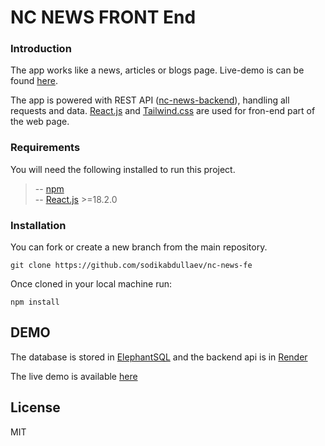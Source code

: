 # NC NEWS FRONT End

### Introduction

The app works like a news, articles or blogs page. Live-demo is can be found [here][prlink].

The app is powered with REST API ([nc-news-backend]), handling all requests and data. [React.js] and [Tailwind.css] are used for fron-end part of the web page.

### Requirements

You will need the following installed to run this project.

> -- [npm][npm]</br>
> -- [React.js][react.js] >=18.2.0</br>

### Installation

You can fork or create a new branch from the main repository.

```
git clone https://github.com/sodikabdullaev/nc-news-fe
```

Once cloned in your local machine run:

```
npm install
```

## DEMO

The database is stored in [ElephantSQL][esql] and the backend api is in [Render][rndr]

The live demo is available [here][prl]

## License

MIT

[//]: #
[npm]: https://www.npmjs.com/
[node]: https://nodejs.org/en
[npl]: https://node-postgres.com/
[psql]: https://www.postgresql.org/
[jst]: https://jestjs.io/
[stst]: https://www.npmjs.com/package/supertest
[esql]: https://www.elephantsql.com
[rndr]: https://render.com
[prl]: https://nc-news-4wkm.onrender.com/api
[nc-news-backend]: https://github.com/sodikabdullaev/nc-news
[React.js]: https://react.dev/
[Tailwind.css]: https://tailwindcss.com/
[prlink]: https://nc-new-by.netlify.app

